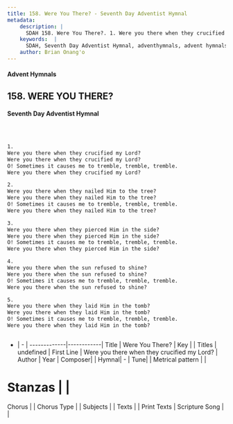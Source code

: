 ```yaml
---
title: 158. Were You There? - Seventh Day Adventist Hymnal
metadata:
    description: |
      SDAH 158. Were You There?. 1. Were you there when they crucified my Lord? Were you there when they crucified my Lord? O! Sometimes it causes me to tremble, tremble, tremble. Were you there when they crucified my Lord?
    keywords:  |
      SDAH, Seventh Day Adventist Hymnal, adventhymnals, advent hymnals, Were You There?, Were you there when they crucified my Lord? 
    author: Brian Onang'o
---
```


#### Advent Hymnals
## 158. WERE YOU THERE?
#### Seventh Day Adventist Hymnal

```txt



1.
Were you there when they crucified my Lord?
Were you there when they crucified my Lord?
O! Sometimes it causes me to tremble, tremble, tremble.
Were you there when they crucified my Lord?

2.
Were you there when they nailed Him to the tree?
Were you there when they nailed Him to the tree?
O! Sometimes it causes me to tremble, tremble, tremble.
Were you there when they nailed Him to the tree?

3.
Were you there when they pierced Him in the side?
Were you there when they pierced Him in the side?
O! Sometimes it causes me to tremble, tremble, tremble.
Were you there when they pierced Him in the side?

4.
Were you there when the sun refused to shine?
Were you there when the sun refused to shine?
O! Sometimes it causes me to tremble, tremble, tremble.
Were you there when the sun refused to shine?

5.
Were you there when they laid Him in the tomb?
Were you there when they laid Him in the tomb?
O! Sometimes it causes me to tremble, tremble, tremble.
Were you there when they laid Him in the tomb?



```

- |   -  |
-------------|------------|
Title | Were You There? |
Key |  |
Titles | undefined |
First Line | Were you there when they crucified my Lord? |
Author | 
Year | 
Composer|  |
Hymnal|  - |
Tune|  |
Metrical pattern | |
# Stanzas |  |
Chorus |  |
Chorus Type |  |
Subjects |  |
Texts |  |
Print Texts | 
Scripture Song |  |
  
